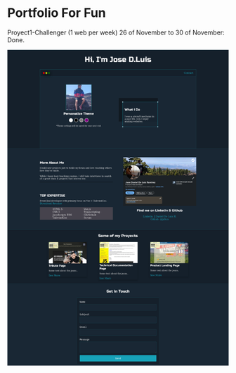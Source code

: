 # Portfolio For Fun
 Proyect1-Challenger (1 web per week)
 26 of November to 30 of November: Done.

![Screenshot](img/page-preview.png)
